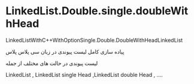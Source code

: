 # LinkedList.Double.single.doubleWithHead
LinkedListWithC++WithOptionSingle.Double.DoubleWithHeadLinkedList

پیاده سازی کامل لیست پیوندی در زبان سی پلاس پلاس

لیست پیوندی در حالت های مختلف از جمله

LinkedList , LinkedList single Head ,LinkedList double Head   , ....
